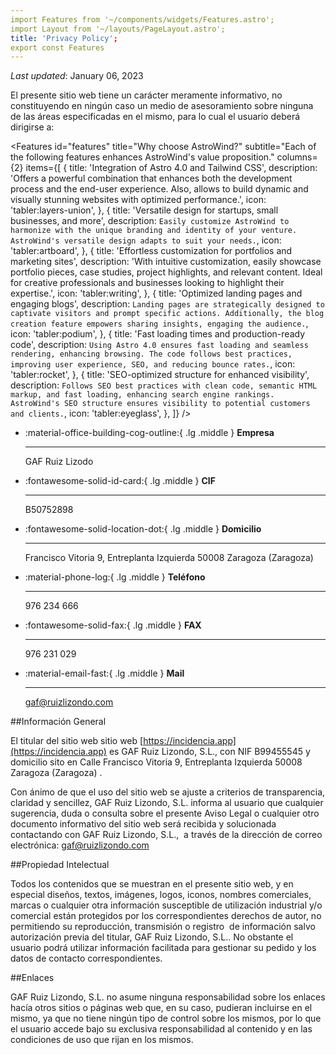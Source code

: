 ```yaml
---
import Features from '~/components/widgets/Features.astro';
import Layout from '~/layouts/PageLayout.astro';
title: 'Privacy Policy';
export const Features
---
```


_Last updated_: January 06, 2023


El presente sitio web tiene un carácter meramente informativo, no constituyendo en ningún caso un medio de asesoramiento sobre ninguna de las áreas especificadas en el mismo, para lo cual el usuario deberá dirigirse a:
 <!-- Features Widget *************** -->

  <Features
    id="features"
    title="Why choose AstroWind?"
    subtitle="Each of the following features enhances AstroWind's value proposition."
    columns={2}
    items={[
      {
        title: 'Integration of Astro 4.0 and Tailwind CSS',
        description:
          'Offers a powerful combination that enhances both the development process and the end-user experience. Also, allows to build dynamic and visually stunning websites with optimized performance.',
        icon: 'tabler:layers-union',
      },
      {
        title: 'Versatile design for startups, small businesses, and more',
        description: `Easily customize AstroWind to harmonize with the unique branding and identity of your venture. AstroWind's versatile design adapts to suit your needs.`,
        icon: 'tabler:artboard',
      },
      {
        title: 'Effortless customization for portfolios and marketing sites',
        description:
          'With intuitive customization, easily showcase portfolio pieces, case studies, project highlights, and relevant content. Ideal for creative professionals and businesses looking to highlight their expertise.',
        icon: 'tabler:writing',
      },
      {
        title: 'Optimized landing pages and engaging blogs',
        description: `Landing pages are strategically designed to captivate visitors and prompt specific actions. Additionally, the blog creation feature empowers sharing insights, engaging the audience.`,
        icon: 'tabler:podium',
      },
      {
        title: 'Fast loading times and production-ready code',
        description: `Using Astro 4.0 ensures fast loading and seamless rendering, enhancing browsing. The code follows best practices, improving user experience, SEO, and reducing bounce rates.`,
        icon: 'tabler:rocket',
      },
      {
        title: 'SEO-optimized structure for enhanced visibility',
        description: `Follows SEO best practices with clean code, semantic HTML markup, and fast loading, enhancing search engine rankings. AstroWind's SEO structure ensures visibility to potential customers and clients.`,
        icon: 'tabler:eyeglass',
      },
    ]}
  />
<div class="grid cards" markdown>

-   :material-office-building-cog-outline:{ .lg .middle } __Empresa__

    ---

    GAF  Ruiz Lizodo


-   :fontawesome-solid-id-card:{ .lg .middle } __CIF__

    ---

    B50752898

- :fontawesome-solid-location-dot:{ .lg .middle } __Domicilio__ 

    ---

    Francisco Vitoria 9, Entreplanta Izquierda 50008 Zaragoza (Zaragoza)

- :material-phone-log:{ .lg .middle } __Teléfono__ 

    ---

    976 234 666

- :fontawesome-solid-fax:{ .lg .middle } __FAX__ 

    ---

    976 231 029

- :material-email-fast:{ .lg .middle } __Mail__ 

    ---

    gaf@ruizlizondo.com

</div>


##Información General

El titular del sitio web sitio web [https://incidencia.app](https://incidencia.app) es GAF Ruiz Lizondo, S.L., con NIF B99455545 y domicilio sito en Calle Francisco Vitoria 9, Entreplanta Izquierda 50008 Zaragoza (Zaragoza) .

Con ánimo de que el uso del sitio web se ajuste a criterios de transparencia, claridad y sencillez, GAF Ruiz Lizondo, S.L. informa al usuario que cualquier sugerencia, duda o consulta sobre el presente Aviso Legal o cualquier otro documento informativo del sitio web será recibida y solucionada contactando con GAF Ruiz Lizondo, S.L.,  a través de la dirección de correo electrónica: gaf@ruizlizondo.com

##Propiedad Intelectual

Todos los contenidos que se muestran en el presente sitio web, y en especial diseños, textos, imágenes, logos, iconos, nombres comerciales, marcas o cualquier otra información susceptible de utilización industrial y/o comercial están protegidos por los correspondientes derechos de autor, no permitiendo su reproducción, transmisión o registro  de información salvo autorización previa del titular, GAF Ruiz Lizondo, S.L.. No obstante el usuario podrá utilizar información facilitada para gestionar su pedido y los datos de contacto correspondientes.

##Enlaces

GAF Ruiz Lizondo, S.L. no asume ninguna responsabilidad sobre los enlaces hacía otros sitios o páginas web que, en su caso, pudieran incluirse en el mismo, ya que no tiene ningún tipo de control sobre los mismos, por lo que el usuario accede bajo su exclusiva responsabilidad al contenido y en las condiciones de uso que rijan en los mismos.